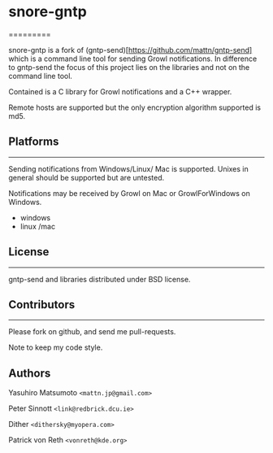 # snore-gntp
=========

snore-gntp is a fork of (gntp-send)[https://github.com/mattn/gntp-send] which is a command line tool for sending Growl notifications.
In difference to gntp-send the focus of this project lies on the libraries and not on the command line tool.

Contained is a C library for Growl notifications and a C++ wrapper.

Remote hosts are supported but the only encryption algorithm supported is md5.

## Platforms
---------

Sending notifications from Windows/Linux/ Mac is supported. Unixes in general should be supported but are untested.

Notifications may be received by Growl on Mac or GrowlForWindows on Windows.

* windows
* linux /mac

## License
-------

gntp-send and libraries distributed under BSD license.

## Contributors
----------

Please fork on github, and send me pull-requests.

Note to keep my code style.

Authors
-------

Yasuhiro Matsumoto `<mattn.jp@gmail.com>`

Peter Sinnott `<link@redbrick.dcu.ie>`

Dither `<dithersky@myopera.com>`

Patrick von Reth `<vonreth@kde.org>`
